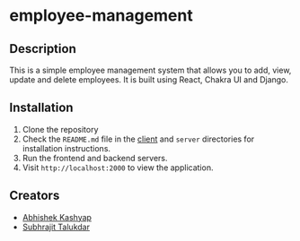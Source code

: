 # employee-management

## Description

This is a simple employee management system that allows you to add, view, update and delete employees. It is built using React, Chakra UI and Django.

## Installation

1. Clone the repository
2. Check the `README.md` file in the [client](./client) and `server` directories for installation instructions.
3. Run the frontend and backend servers.
4. Visit `http://localhost:2000` to view the application.

## Creators 

- [Abhishek Kashyap](https://linktr.ee/Abhishek10351)
- [Subhrajit Talukdar](https://www.linkedin.com/in/subhrajittalukdar/)
